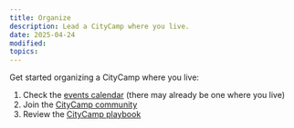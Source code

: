 ```yaml
---
title: Organize
description: Lead a CityCamp where you live.
date: 2025-04-24
modified: 
topics:
---
```


Get started organizing a CityCamp where you live:

1. Check the [events calendar](/events) (there may already be one where you live)
1. Join the [CityCamp community](/community)
1. Review the [CityCamp playbook](/playbook)
